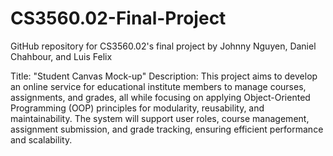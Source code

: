 # CS3560.02-Final-Project
GitHub repository for CS3560.02's final project by Johnny Nguyen, Daniel Chahbour, and Luis Felix

Title: 
"Student Canvas Mock-up"
Description:
This project aims to develop an online service for educational institute members to manage courses, assignments, and 
grades, all while focusing on applying Object-Oriented Programming (OOP) principles for modularity, reusability,
and maintainability. The system will support user roles, course management, assignment submission, 
and grade tracking, ensuring efficient performance and scalability.
